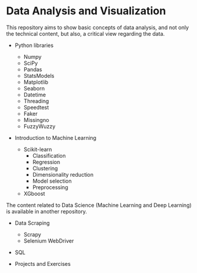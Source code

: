 # Data Analysis and Visualization

This repository aims to show basic concepts of data analysis, and not only the technical content, but also, a critical view regarding the data.

* Python libraries
	* Numpy
	* SciPy
	* Pandas
	* StatsModels
	* Matplotlib
	* Seaborn
	* Datetime
	* Threading
	* Speedtest
	* Faker
	* Missingno
	* FuzzyWuzzy

* Introduction to Machine Learning
	* Scikit-learn
		+ Classification
		+ Regression
		+ Clustering
		+ Dimensionality reduction
		+ Model selection
		+ Preprocessing
	* XGboost

The content related to Data Science (Machine Learning and Deep Learning) is available in another repository.

* Data Scraping
	* Scrapy
	* Selenium WebDriver

* SQL

* Projects and Exercises
